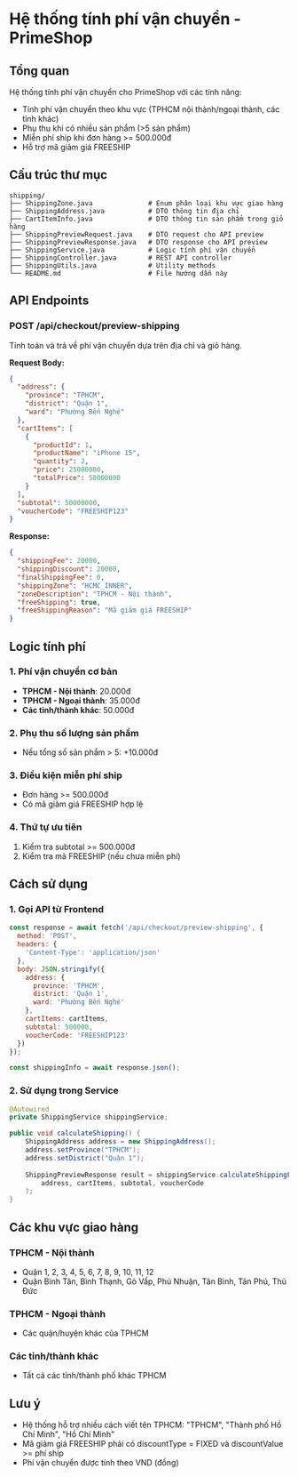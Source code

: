 # Hệ thống tính phí vận chuyển - PrimeShop

## Tổng quan
Hệ thống tính phí vận chuyển cho PrimeShop với các tính năng:
- Tính phí vận chuyển theo khu vực (TPHCM nội thành/ngoại thành, các tỉnh khác)
- Phụ thu khi có nhiều sản phẩm (>5 sản phẩm)
- Miễn phí ship khi đơn hàng >= 500.000đ
- Hỗ trợ mã giảm giá FREESHIP

## Cấu trúc thư mục
```
shipping/
├── ShippingZone.java              # Enum phân loại khu vực giao hàng
├── ShippingAddress.java           # DTO thông tin địa chỉ
├── CartItemInfo.java              # DTO thông tin sản phẩm trong giỏ hàng
├── ShippingPreviewRequest.java    # DTO request cho API preview
├── ShippingPreviewResponse.java   # DTO response cho API preview
├── ShippingService.java           # Logic tính phí vận chuyển
├── ShippingController.java        # REST API controller
├── ShippingUtils.java             # Utility methods
└── README.md                      # File hướng dẫn này
```

## API Endpoints

### POST /api/checkout/preview-shipping
Tính toán và trả về phí vận chuyển dựa trên địa chỉ và giỏ hàng.

**Request Body:**
```json
{
  "address": {
    "province": "TPHCM",
    "district": "Quận 1",
    "ward": "Phường Bến Nghé"
  },
  "cartItems": [
    {
      "productId": 1,
      "productName": "iPhone 15",
      "quantity": 2,
      "price": 25000000,
      "totalPrice": 50000000
    }
  ],
  "subtotal": 50000000,
  "voucherCode": "FREESHIP123"
}
```

**Response:**
```json
{
  "shippingFee": 20000,
  "shippingDiscount": 20000,
  "finalShippingFee": 0,
  "shippingZone": "HCMC_INNER",
  "zoneDescription": "TPHCM - Nội thành",
  "freeShipping": true,
  "freeShippingReason": "Mã giảm giá FREESHIP"
}
```

## Logic tính phí

### 1. Phí vận chuyển cơ bản
- **TPHCM - Nội thành**: 20.000đ
- **TPHCM - Ngoại thành**: 35.000đ  
- **Các tỉnh/thành khác**: 50.000đ

### 2. Phụ thu số lượng sản phẩm
- Nếu tổng số sản phẩm > 5: +10.000đ

### 3. Điều kiện miễn phí ship
- Đơn hàng >= 500.000đ
- Có mã giảm giá FREESHIP hợp lệ

### 4. Thứ tự ưu tiên
1. Kiểm tra subtotal >= 500.000đ
2. Kiểm tra mã FREESHIP (nếu chưa miễn phí)

## Cách sử dụng

### 1. Gọi API từ Frontend
```javascript
const response = await fetch('/api/checkout/preview-shipping', {
  method: 'POST',
  headers: {
    'Content-Type': 'application/json'
  },
  body: JSON.stringify({
    address: {
      province: 'TPHCM',
      district: 'Quận 1',
      ward: 'Phường Bến Nghé'
    },
    cartItems: cartItems,
    subtotal: 500000,
    voucherCode: 'FREESHIP123'
  })
});

const shippingInfo = await response.json();
```

### 2. Sử dụng trong Service
```java
@Autowired
private ShippingService shippingService;

public void calculateShipping() {
    ShippingAddress address = new ShippingAddress();
    address.setProvince("TPHCM");
    address.setDistrict("Quận 1");
    
    ShippingPreviewResponse result = shippingService.calculateShippingFee(
        address, cartItems, subtotal, voucherCode
    );
}
```

## Các khu vực giao hàng

### TPHCM - Nội thành
- Quận 1, 2, 3, 4, 5, 6, 7, 8, 9, 10, 11, 12
- Quận Bình Tân, Bình Thạnh, Gò Vấp, Phú Nhuận, Tân Bình, Tân Phú, Thủ Đức

### TPHCM - Ngoại thành
- Các quận/huyện khác của TPHCM

### Các tỉnh/thành khác
- Tất cả các tỉnh/thành phố khác TPHCM

## Lưu ý
- Hệ thống hỗ trợ nhiều cách viết tên TPHCM: "TPHCM", "Thành phố Hồ Chí Minh", "Hồ Chí Minh"
- Mã giảm giá FREESHIP phải có discountType = FIXED và discountValue >= phí ship
- Phí vận chuyển được tính theo VND (đồng) 